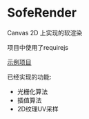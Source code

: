 # SofeRender

Canvas 2D 上实现的软渲染

项目中使用了requirejs

[示例项目](https://asurance.github.io/XGL/)

已经实现的功能:
* 光栅化算法
* 插值算法
* 2D纹理UV采样